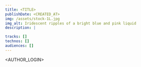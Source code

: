 ```yaml
---
title: <TITLE>
publishDate: <CREATED_AT>
img: /assets/stock-1L.jpg
img_alt: Iridescent ripples of a bright blue and pink liquid
description: |

tracks: []
technos: []
audiences: []
---
```


<BODY>

<AUTHOR_LOGIN>

<COMMENTS>
